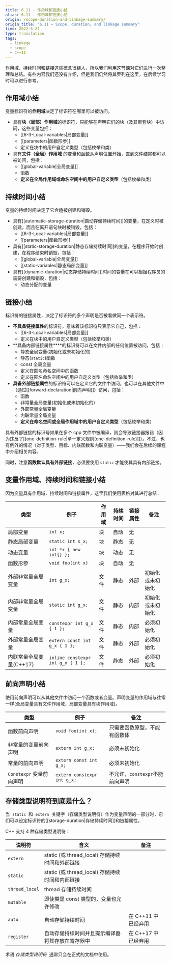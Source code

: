```yaml
---
title: 6.11 - 作用域和链接小结
alias: 6.11 - 作用域和链接小结
origin: /scope-duration-and-linkage-summary/
origin_title: "6.11 — Scope, duration, and linkage summary"
time: 2022-5-27
type: translation
tags:
  - linkage
  - scope
  - C++11
---
```


作用域、持续时间和链接这些概念很绕人，所以我们利用这节课对它们进行一次整理和总结。有些内容我们还没有介绍，但是我们仍然将其罗列在这里，在后续学习时可以进行参考。

## 作用域小结

变量标识符的**作用域**决定了标识符在哪里可以被访问。

- 具有**块（局部）作用域**的标识符，只能够在声明它们的块（及其嵌套块）中访问，这些变量包括：
  - [[6-3-Local-variables|局部变量]]
  - [[parameters|函数形参]]
  - 定义在块中的用户自定义类型（包括枚举和类）
- 具有**文件（全局）作用域** 的变量和函数从声明位置开始，直到文件结尾都可以被访问，包括：
  - [[global-variable|全局变量]]
  - 函数
  - **定义在全局作用域或命名空间中的用户自定义类型**（包括枚举和类）

## 持续时间小结

变量的持续时间决定了它合适被创建和销毁。

- 具有[[automatic-storage-duration|自动存储持续时间]]的变量，在定义时被创建，而且在离开语句块时被销毁，包括：
  - [[6-3-Local-variables|局部变量]]
  - [[parameters|函数形参]]
- 具有[[static-storage-duration|静态存储持续时间]]的变量，在程序开始时创建，在程序结束时销毁，包括：
  - [[global-variable|全局变量]]
  - [[static-variables|静态局部变量]]
- 具有[[dynamic-duration|动态存储持续时间]]时间的变量在可以根据程序员的需要创建和销毁，包括：
  - 动态分配的变量

## 链接小结

标识符的链接属性，决定了标识符的多个声明是否被看做同一个表示符。

- **不具备链接属性**的标识符，意味着该标识符只表示它自己，包括：
  - [[6-3-Local-variables|局部变量]]
  - 定义在块中的用户自定义类型（包括枚举和类）
- **具备内部链接属性\*\***的标识符可以在文件内部的任何位置被访问，包括：
  - 静态全局变量(初始化或未初始化的)
  - 静态(`static`)函数
  - const 全局变量
  - 定义在匿名命名空间中的函数
  - 定义在匿名命名空间中的用户自定义类型（包括枚举和类）
- **具备外部链接属性**的标识符可以在定义它的文件中访问，也可以在其他文件中（通过[[forward-declaration|前向声明]]）访问，包括：
  - 函数
  - 非常量全局变量(初始化或未初始化的)
  - 外部常量全局变量
  - 内联常量全局变量
  - **定义在命名空间或全局作用域中的用户自定义类型**（包括枚举和类）

具有外部链接的标识号如果在多个 cpp 文件中被编译，则会导致链接器报错（因为违反了[[one-definition-rule|单一定义规则(one-definition-rule)]]）。不过，也有例外的情况（对于类型、目标、内联函数和内联变量）——我们会在后续的课程中介绍相关内容。

同时，注意**函数默认具有外部链接**，必须要使用 `static` 才能使其具有内部链接。

## 变量作用域、持续时间和链接小结

因为变量具有作用域、持续时间和链接属性，这里我们使用表格对其进行总结：

| 类型                    | 例子                              | 作用域 | 持续时间 | 链接属性 | 备注             |
| ----------------------- | --------------------------------- | ------ | -------- | -------- | ---------------- |
| 局部变量                | `int x;`                          | 块     | 自动     | 无       |                  |
| 静态局部变量            | `static int s_x;`                 | 块     | 静态     | 无       |
| 动态变量                | `int *x { new int{} };`           | 块     | 动态     | 无       |
| 函数形参                | `void foo(int x)`                 | 块     | 自动     | 无       |
| 外部非常量全局变量      | `int g_x;`                        | 文件   | 静态     | 外部     | 初始化或未初始化 |
| 内部非常量全局变量      | `static int g_x;`                 | 文件   | 静态     | 内部     | 初始化或未初始化 |
| 内部常量全局变量        | `constexpr int g_x { 1 };`        | 文件   | 静态     | 内部     | 必须初始化       |
| 外部常量全局变量        | `extern const int g_x { 1 };`     | 文件   | 静态     | 外部     | 必须初始化       |
| 内联常量全局变量(C++17) | `inline constexpr int g_x { 1 };` | 文件   | 静态     | 外部     | 必须初始化       |

## 前向声明小结

使用前向声明可以从其他文件中访问一个函数或者变量。声明变量的作用域与往常一样(全局变量具有文件作用域，局部变量具有块作用域)。

| 类型                     | 例子                        | 备注                            |
| ------------------------ | --------------------------- | ------------------------------- |
| 函数前向声明             | `void foo(int x);`          | 只需要函数原型，不能有函数体    |
| 非常量的变量前向声明     | `extern int g_x;`           | 必须未初始化                    |
| 常量的前向声明           | `extern const int g_x;`     | 必须未初始化                    |
| `Constexpr` 变量前向声明 | `extern constexpr int g_x;` | 不允许，`constexpr`不能前向声明 |

## 存储类型说明符到底是什么？

当  `static`  和  `extern`  关键字（存储类型说明符）作为变量声明的一部分时，它们可以设定标识符的[[storage-duration|存储持续时间]]和链接属性。

C++ 支持 4 种存储类型说明符：

| 说明符         | 含义                                             | 备注                |
| -------------- | ------------------------------------------------ | ------------------- |
| `extern`       | static (或 thread_local) 存储持续时间和外部链接  |                     |
| `static`       | static (或 thread_local) 存储持续时间和内部链接  |                     |
| `thread_local` | thread 存储持续时间                              |                     |
| `mutable`      | 即使类是 const 类型的，变量也允许修改            |                     |
| `auto`         | 自动存储持续时间                                 | 在 C++11 中已经弃用 |
| `register`     | 自动存储持续时间并且提示编译器将其存放在寄存器中 | 在 C++17 中已经弃用 |

术语 *存储类型说明符*  通常只会在正式的文档中使用。
